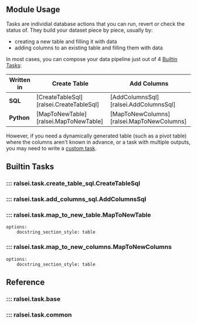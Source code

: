 ## Module Usage

Tasks are individial database actions that you can run, revert or check the status of.
They build your dataset piece by piece, usually by:

- creating a new table and filling it with data
- adding columns to an existing table and filling them with data

In most cases, you can compose your data pipeline just out of 4 [Builtin Tasks](#builtin-tasks):

| Written in | Create Table                            | Add Columns                               |
|------------|-----------------------------------------|-------------------------------------------|
| **SQL**    | [CreateTableSql][ralsei.CreateTableSql] | [AddColumnsSql][ralsei.AddColumnsSql]     |
| **Python** | [MapToNewTable][ralsei.MapToNewTable]   | [MapToNewColumns][ralsei.MapToNewColumns] |

However, if you need a dynamically generated table (such as a pivot table)
where the columns aren't known in advance,
or a task with multiple outputs,
you may need to write a [custom task](#writing-your-own-task).

## Builtin Tasks

### ::: ralsei.task.create_table_sql.CreateTableSql
### ::: ralsei.task.add_columns_sql.AddColumnsSql
### ::: ralsei.task.map_to_new_table.MapToNewTable
    options:
        docstring_section_style: table
### ::: ralsei.task.map_to_new_columns.MapToNewColumns
    options:
        docstring_section_style: table

## Reference

### ::: ralsei.task.base
### ::: ralsei.task.common

